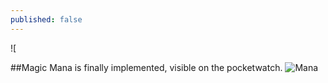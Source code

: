 ```yaml
---
published: false
---
```



  ![
<!--excerpt-->

##Magic
Mana is finally implemented, visible on the pocketwatch.
![Mana]()